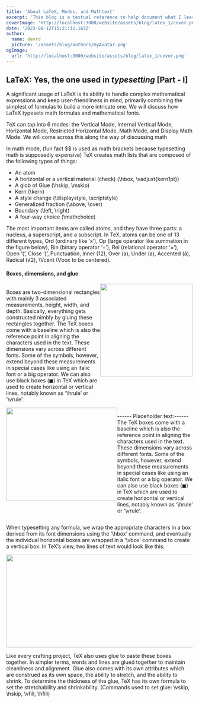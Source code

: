 ```yaml
---
title: 'About LaTeX, Modes, and Mathtext'
excerpt: 'This blog is a textual reference to help document what I learned about LaTeX and the mechanics of its implementation.'
coverImage: 'http://localhost:3000/website/assets/blog/latex_1/cover.png'
date: '2023-08-12T15:21:32.163Z'
author:
  name: devrd
  picture: '/assets/blog/authors/myAvatar.png'
ogImage:
  url: 'http://localhost:3000/website/assets/blog/latex_1/cover.png'
---
```


## **LaTeX: Yes, the one used in _typesetting_ [Part - I]**

A significant usage of LaTeX is its ability to handle complex mathematical expressions and keep user-friendliness in mind, primarily combining the simplest of formulas to build a more intricate one. We will discuss how LaTeX typesets math formulas and mathematical fonts. 

TeX can tap into 6 modes: the Vertical Mode, Internal Vertical Mode, Horizontal Mode, Restricted Horizontal Mode, Math Mode, and Display Math Mode. We will come across this along the way of discussing math

In math mode, (fun fact $$ is used as math brackets because typesetting math is supposedly expensive) TeX creates math lists that are composed of the following types of things:
* An atom 
* A horizontal or a vertical material (check) (\hbox, \vadjust{kern1pt})
* A glob of Glue (\hskip, \mskip)
* Kern (\kern)
* A style change (\displaystyle, \scriptstyle)
* Generalized fraction (\above, \over)
* Boundary (\left, \right)
* A four-way choice (\mathchoice)


The most important items are called atoms, and they have three parts: a nucleus, a
superscript, and a subscript. In TeX, atoms can be one of 13 different types, Ord (ordinary like ‘x’), Op (large operator like summation in the figure below), Bin (binary operator ‘+’), Rel (relational operator ‘=’), Open ‘(’, Close ‘)’, Punctuation, Inner (12), Over (a), Under (a), Accented (à), Radical (√2), \Vcent (Vbox to be centered).


#### **Boxes, dimensions, and glue** 

<div style="display: flex;">
  <p>
   Boxes are two-dimensional rectangles with mainly 3 associated measurements, height, width, and depth. Basically, everything gets constructed nimbly by gluing these rectangles together. The TeX boxes come with a baseline which is also the reference point in aligning the characters used in the text. These dimensions vary across different fonts. Some of the symbols, however, extend beyond these measurements in special cases like using an italic font or a big operator. We can also use black boxes (◼) in TeX which are used to create horizontal or vertical lines, notably known as ‘\hrule’ or ‘\vrule’.

  </p>
  <img src="http://localhost:3000/website/assets/blog/latex_1/baseline.png" width="250" height="250"/>
</div>

<div style="display: flex;">
  <img src="http://localhost:3000/website/assets/blog/latex_1/baseline_eg.png" width="300" height="250"/>
  <p>
------ Placeholder text:------The TeX boxes come with a baseline which is also the reference point in aligning the characters used in the text. These dimensions vary across different fonts. Some of the symbols, however, extend beyond these measurements in special cases like using an italic font or a big operator. We can also use black boxes (◼) in TeX which are used to create horizontal or vertical lines, notably known as ‘\hrule’ or ‘\vrule’.
  </p>
</div>

When typesetting any formula, we wrap the appropriate characters in a box derived from its font dimensions using the ‘\hbox’ command, and eventually the individual horizontal boxes are wrapped in a ‘\vbox’ command to create a vertical box. In TeX’s view, two lines of text would look like this:

<div style="text-align: center">
  <img src="http://localhost:3000/website/assets/blog/latex_1/boxes.png" width="750" height="250"/>
</div>

Like every crafting project, TeX also uses glue to paste these boxes together. In simpler terms, words and lines are glued together to maintain cleanliness and alignment. Glue also comes with its own attributes which are construed as its own space, the ability to stretch, and the ability to shrink. To determine the thickness of the glue, TeX has its own formula to set the stretchability and shrinkability. (Commands used to set glue: \vskip, \hskip, \vfill, \hfill)
